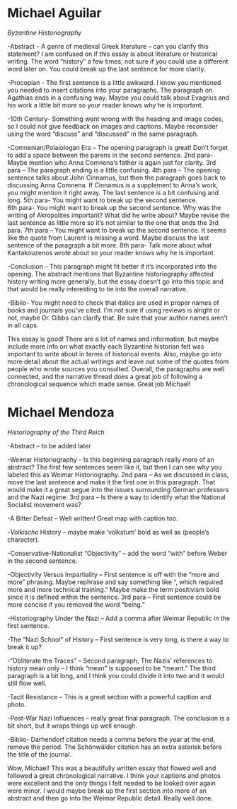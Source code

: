 # Michael Aguilar

*Byzantine Historiography*

-Abstract - A genre of medieval Greek literature – can you clarify this statement?  I am confused on if this essay is about literature or historical writing.  The word “history” a few times, not sure if you could use a different word later on. You could break up the last sentence for more clarity.

-Procopian - The first sentence is a little awkward. I know you mentioned you needed to insert citations into your paragraphs.  The paragraph on Agathias ends in a confusing way.  Maybe you could talk about Evagrius and his work a little bit more so your reader knows why he is important.

-10th Century- Something went wrong with the heading and image codes, so I could not give feedback on images and captions.  Maybe reconsider using the word “discuss” and “discussed” in the same paragraph.  

-Comnenian/Polaiologan Era – The opening paragraph is great! Don’t forget to add a space between the parens in the second sentence.
2nd para- Maybe mention who Anna Comnena’s father is again just for clarity.
3rd para – The paragraph ending is a little confusing.
4th para – The opening sentence talks about John Cinnamus, but then the paragraph goes back to discussing Anna Comnena.  If Cinnamus is a supplement to Anna’s work, you might mention it right away.  The last sentence is a bit confusing and long.
5th para- You might want to break up the second sentence.  
6th para- You might want to break up the second sentence.  Why was the writing of Akropolites important?  What did he write about?  Maybe revise the last sentence as little more so it’s not similar to the one that ends the 3rd para.
7th para – You might want to break up the second sentence.  It seems like the quote from Laurent is missing a word.  Maybe discuss the last sentence of the paragraph a bit more.
8th para- Talk more about what Kantakouzenos wrote about so your reader knows why he is important.

-Conclusion – This paragraph might fit better if it’s incorporated into the opening.  The abstract mentions that Byzantine historiography affected history writing more generally, but the essay doesn’t go into this topic and that would be really interesting to tie into the overall narrative.

-Biblio- You might need to check that italics are used in proper names of books and journals you've cited. I’m not sure if using reviews is alright or not, maybe Dr. Gibbs can clarify that.  Be sure that your author names aren’t in all caps.

This essay is good!  There are a lot of names and information, but maybe include more info on what exactly each Byzantine historian felt was important to write about in terms of historical events.  Also, maybe go into more detail about the actual writings and leave out some of the quotes from people who wrote sources you consulted.  Overall, the paragraphs are well connected, and the narrative thread does a great job of following a chronological sequence which made sense.  Great job Michael! 


# Michael Mendoza

*Historiography of the Third Reich*

-Abstract – to be added later

-Weimar Historiography – Is this beginning paragraph really more of an abstract?  The first few sentences seem like it, but then I can see why you labeled this as Weimar Historiography.
2nd para – As we discussed in class, move the last sentence and make it the first one in this paragraph.  That would make it a great segue into the issues surrounding German professors and the Nazi regime.
3rd para – Is there a way to identify what the National Socialist movement was?

-A Bitter Defeat – Well written!  Great map with caption too.

-*Volkische* History – maybe make ‘volkstum’ bold as well as (people’s character).

-Conservative-Nationalist “Objectivity” – add the word “with” before Weber in the second sentence.

-Objectivity Versus Impartiality – First sentence is off with the “more and more” phrasing.  Maybe rephrase and say something like “, which required more and more technical training.”  Maybe make the term positivism bold since it is defined within the sentence.
3rd para – First sentence could be more concise if you removed the word “being.”

-Historiography Under the Nazi – Add a comma after Weimar Republic in the first sentence.

-The “Nazi School” of History – First sentence is very long, is there a way to break it up?

-“Obliterate the Traces” – Second paragraph, The Nazis’ references to history mean only – I think “mean” is supposed to be “meant.”  The third paragraph is a bit long, and I think you could divide it into two and it would still flow well.

-Tacit Resistance – This is a great section with a powerful caption and photo.

-Post-War Nazi Influences – really great final paragraph.  The conclusion is a bit short, but it wraps things up well enough.

-Biblio- Darhendorf citation needs a comma before the year at the end, remove the period.  The Schönwälder citation has an extra asterisk before the title of the journal.

Wow, Michael!  This was a beautifully written essay that flowed well and followed a great chronological narrative.  I think your captions and photos were excellent and the only things I felt needed to be looked over again were minor.  I would maybe break up the first section into more of an abstract and then go into the Weimar Republic detail.  Really well done.
